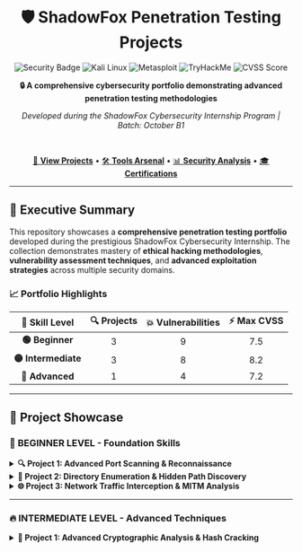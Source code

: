 <div align="center">
  
# 🛡️ ShadowFox Penetration Testing Projects

<img src="https://img.shields.io/badge/Security-Penetration%20Testing-critical?style=for-the-badge&logo=security&logoColor=white" alt="Security Badge">
<img src="https://img.shields.io/badge/Platform-Kali%20Linux-557C94?style=for-the-badge&logo=kalilinux&logoColor=white" alt="Kali Linux">
<img src="https://img.shields.io/badge/Framework-Metasploit-E31E24?style=for-the-badge&logo=metasploit&logoColor=white" alt="Metasploit">
<img src="https://img.shields.io/badge/TryHackMe-Certified-00D4AA?style=for-the-badge&logo=tryhackme&logoColor=white" alt="TryHackMe">
<img src="https://img.shields.io/badge/CVSS-Score%208.2-darkred?style=for-the-badge&logo=cve&logoColor=white" alt="CVSS Score">

<br>

**🔒 A comprehensive cybersecurity portfolio demonstrating advanced penetration testing methodologies**

*Developed during the ShadowFox Cybersecurity Internship Program | Batch: October B1*

<br>

[🎯 **View Projects**](#-project-showcase) • [🛠️ **Tools Arsenal**](#️-tools--technologies) • [📊 **Security Analysis**](#-security-assessment-dashboard) • [🎓 **Certifications**](#-certification--training)

---

</div>

## 🌟 Executive Summary

This repository showcases a **comprehensive penetration testing portfolio** developed during the prestigious ShadowFox Cybersecurity Internship. The collection demonstrates mastery of **ethical hacking methodologies**, **vulnerability assessment techniques**, and **advanced exploitation strategies** across multiple security domains.

### 📈 **Portfolio Highlights**

<div align="center">

| 🎯 **Skill Level** | 🔍 **Projects** | 💥 **Vulnerabilities** | ⚡ **Max CVSS** |
|:------------------:|:---------------:|:-----------------------:|:---------------:|
| **🟢 Beginner** | 3 | 9 | 7.5 |
| **🟡 Intermediate** | 3 | 8 | 8.2 |
| **🔴 Advanced** | 1 | 4 | 7.2 |

</div>

---

## 🎯 Project Showcase

### 🌱 **BEGINNER LEVEL** - Foundation Skills

<details>
<summary><strong>🔍 Project 1: Advanced Port Scanning & Reconnaissance</strong></summary>

<br>

**🎯 Target Environment:** `http://testphp.vulnweb.com/`

**🔍 Objective:** Comprehensive port scanning and security posture assessment

<div align="center">

| **Discovery** | **Details** | **Impact** |
|:-------------:|:------------|:----------:|
| **🌐 Open Port** | HTTP (80) | ⚠️ Medium-High |
| **📍 IP Address** | 44.228.249.3 (AWS) | 🔍 Reconnaissance |
| **🔒 Encryption** | None (HTTP) | 🚨 High Risk |

</div>

**🛠️ Tools Deployed:**
- **Nmap** - Network discovery and security auditing
- **Kali Linux** - Primary penetration testing platform

**🚨 Critical Findings:**
- ❌ **Unencrypted HTTP traffic** - Susceptible to eavesdropping
- ⚠️ **Exposed web services** - Potential attack vectors
- 🎯 **Attack Surface** - XSS, SQL injection, CSRF vulnerabilities

**📊 Risk Assessment:** Medium to High (5-7/10)

</details>

<details>
<summary><strong>📁 Project 2: Directory Enumeration & Hidden Path Discovery</strong></summary>

<br>

**🎯 Target Environment:** `http://testphp.vulnweb.com/`

**🔍 Objective:** Discover hidden directories and sensitive file exposure

**🔍 Critical Discoveries:**

<div align="center">

| **Path** | **Function** | **Risk Level** |
|:---------|:-------------|:--------------:|
| `/admin/` | Administrative interface | 🔴 **Critical** |
| `/CVS/` | Version control exposure | 🟡 **Medium** |
| `/cgi-bin/` | CGI script directory | 🟠 **High** |
| `/crossdomain.xml` | Cross-domain policy | 🟡 **Medium** |

</div>

**🛠️ Arsenal Used:**
- **Gobuster** - High-speed directory enumeration
- **SecLists** - Comprehensive wordlist collection

**📊 CVSS Score:** 7.5 (High Severity)

</details>

<details>
<summary><strong>🌐 Project 3: Network Traffic Interception & MITM Analysis</strong></summary>

<br>

**🎯 Target Environment:** `http://testphp.vulnweb.com/`

**🔍 Objective:** Credential interception via network traffic analysis

**⚔️ Attack Methodology:**
- **Attack Type:** Man-in-the-Middle (MITM)
- **Vector:** Unencrypted HTTP transmission
- **Impact:** Complete credential compromise

**🛠️ Technical Stack:**
- **Wireshark** - Network protocol analysis
- **Kali Linux** - Attack platform
- **Firefox** - Traffic generation

**📊 Impact Assessment:** High severity due to plaintext transmission

</details>

---

### 🔥 **INTERMEDIATE LEVEL** - Advanced Techniques

<details>
<summary><strong>🔐 Project 1: Advanced Cryptographic Analysis & Hash Cracking</strong></summary>

<br>

**🎯 Objective:** VeraCrypt encrypted file decryption challenge

**🔍 **Attack Methodology:**

<div align="center">

